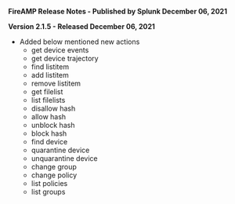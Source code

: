 **FireAMP Release Notes - Published by Splunk December 06, 2021**


**Version 2.1.5 - Released December 06, 2021**

* Added below mentioned new actions
    * get device events
    * get device trajectory
    * find listitem
    * add listitem
    * remove listitem
    * get filelist
    * list filelists
    * disallow hash
    * allow hash
    * unblock hash
    * block hash
    * find device
    * quarantine device
    * unquarantine device
    * change group
    * change policy
    * list policies
    * list groups